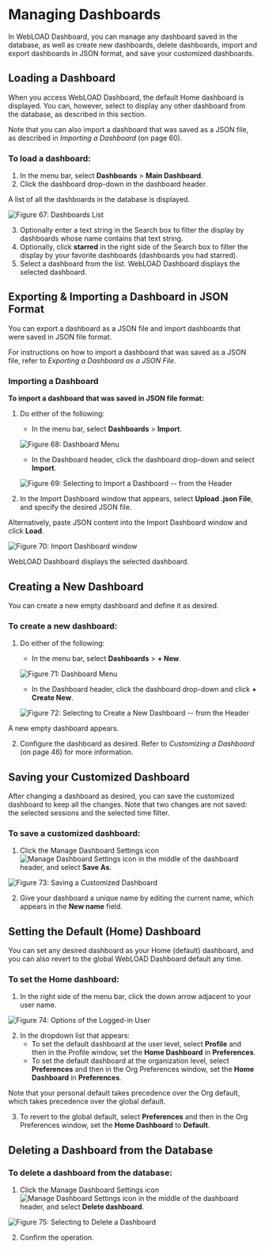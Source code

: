# Managing Dashboards

In WebLOAD Dashboard, you can manage any dashboard saved in the database, as well as create new dashboards, delete dashboards, import and export dashboards in JSON format, and save your customized dashboards.

## Loading a Dashboard

When you access WebLOAD Dashboard, the default Home dashboard is displayed. You can, however, select to display any other dashboard from the database, as described in this section.

Note that you can also import a dashboard that was saved as a JSON file, as described in *Importing a Dashboard* (on page 60).

### To load a dashboard:

1. In the menu bar, select **Dashboards** > **Main Dashboard**.
2. Click the dashboard drop-down in the dashboard header.

A list of all the dashboards in the database is displayed.

![Figure 67: Dashboards List](/images/dashboard/managing-dashboards/dashboards-list.png)

3. Optionally enter a text string in the Search box to filter the display by dashboards whose name contains that text string.
4. Optionally, click **starred** in the right side of the Search box to filter the display by your favorite dashboards (dashboards you had starred).
5. Select a dashboard from the list. WebLOAD Dashboard displays the selected dashboard.

## Exporting & Importing a Dashboard in JSON Format

You can export a dashboard as a JSON file and import dashboards that were saved in JSON file format.

For instructions on how to import a dashboard that was saved as a JSON file, refer to *Exporting a Dashboard as a JSON File*.

### Importing a Dashboard

**To import a dashboard that was saved in JSON file format:**

1. Do either of the following:
    - In the menu bar, select **Dashboards** > **Import**.

    ![Figure 68: Dashboard Menu](/images/dashboard/managing-dashboards/dashboard-menu.png)

    - In the Dashboard header, click the dashboard drop-down and select **Import**.

    ![Figure 69: Selecting to Import a Dashboard -- from the Header](/images/dashboard/managing-dashboards/select-to-import-a-dashboard.png)

2. In the Import Dashboard window that appears, select **Upload .json File**, and specify the desired JSON file.

Alternatively, paste JSON content into the Import Dashboard window and click **Load**.

![Figure 70: Import Dashboard window](/images/dashboard/managing-dashboards/import-dashboard-window.png)

WebLOAD Dashboard displays the selected dashboard.

## Creating a New Dashboard

You can create a new empty dashboard and define it as desired.

### To create a new dashboard:

1. Do either of the following:
    - In the menu bar, select **Dashboards** > **+ New**.

    ![Figure 71: Dashboard Menu](/images/dashboard/managing-dashboards/dashboard-menu.png)

    - In the Dashboard header, click the dashboard drop-down and click **+ Create New**.

    ![Figure 72: Selecting to Create a New Dashboard -- from the Header](/images/dashboard/managing-dashboards/select-to-create-a-new-dashboard.png)

A new empty dashboard appears.

2. Configure the dashboard as desired. Refer to *Customizing a Dashboard* (on page 46) for more information.

## Saving your Customized Dashboard

After changing a dashboard as desired, you can save the customized dashboard to keep all the changes. Note that two changes are not saved: the selected sessions and the selected time filter.

### To save a customized dashboard:

1. Click the Manage Dashboard Settings icon ![Manage Dashboard Settings icon](/images/dashboard/managing-dashboards/manage-dashboard-settings-icon.png) in the middle of the dashboard header, and select **Save As**.

![Figure 73: Saving a Customized Dashboard](/images/dashboard/managing-dashboards/import-dashboard-window.png)

2. Give your dashboard a unique name by editing the current name, which appears in the **New name** field.

## Setting the Default (Home) Dashboard

You can set any desired dashboard as your Home (default) dashboard, and you can also revert to the global WebLOAD Dashboard default any time.

### To set the Home dashboard:

1. In the right side of the menu bar, click the down arrow adjacent to your user name.

![Figure 74: Options of the Logged-in User](/images/dashboard/managing-dashboards/options-of-logged-in-user.png)

2. In the dropdown list that appears:
    - To set the default dashboard at the user level, select **Profile** and then in the Profile window, set the **Home Dashboard** in **Preferences**.
    - To set the default dashboard at the organization level, select **Preferences** and then in the Org Preferences window, set the **Home Dashboard** in **Preferences**.

Note that your personal default takes precedence over the Org default, which takes precedence over the global default.

3. To revert to the global default, select **Preferences** and then in the Org Preferences window, set the **Home Dashboard** to **Default**.

## Deleting a Dashboard from the Database

### To delete a dashboard from the database:

1. Click the Manage Dashboard Settings icon ![Manage Dashboard Settings icon](/images/dashboard/managing-dashboards/manage-dashboard-settings-icon.png) in the middle of the dashboard header, and select **Delete dashboard**.

![Figure 75: Selecting to Delete a Dashboard](/images/dashboard/managing-dashboards/select-to-delete-dashboard.png)

2. Confirm the operation.
